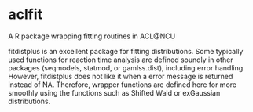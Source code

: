 # aclfit
A R package wrapping fitting routines in ACL@NCU

fitdistplus is an excellent package for fitting distributions. Some typically used functions for reaction time analysis are defined soundly in other packages (seqmodels, statmod, or gamlss.dist), including error handling. However, fitdistplus does not like it when a error message is returned instead of NA. Therefore, wrapper functions are defined here for more smoothly using the functions such as Shifted Wald or exGaussian distributions. 
